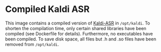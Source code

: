 # Compiled Kaldi ASR

This image contains a compiled version of
[Kaldi-ASR](https://github.com/kaldi-asr/kaldi) in `/opt/kaldi`.  To
shorten the compilation time, only certain shared libraries have been
compiled (see Dockerfile for details). Furthermore, no executables
have been compiled. To save disk space, all files but .h and .so files
have been removed from `/opt/kaldi`. 
